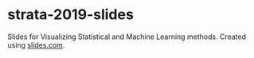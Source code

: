 # strata-2019-slides
Slides for Visualizing Statistical and Machine Learning methods. Created using [slides.com](http://slides.com).

